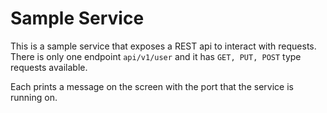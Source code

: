 # Sample Service
This is a sample service that exposes a REST api to interact with requests.
There is only one endpoint `api/v1/user` and it has `GET, PUT, POST` type requests available. 

Each prints a message on the screen with the port that the service is running on.